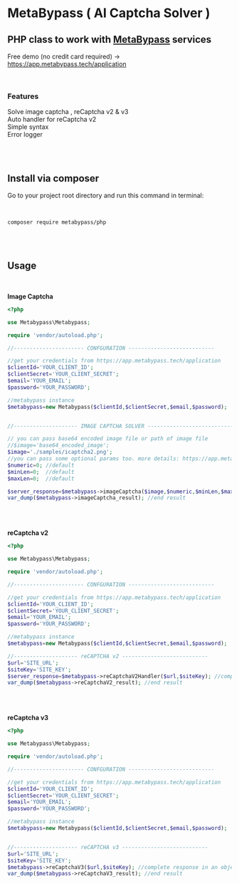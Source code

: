 # MetaBypass ( AI Captcha Solver )
## PHP class to work with [MetaBypass](https://metabypass.tech) services

Free demo (no credit card required) -> https://app.metabypass.tech/application

<br/>

### Features

Solve image captcha , reCaptcha v2 & v3 <br/>
Auto handler for reCaptcha v2 <br/> 
Simple syntax <br/>
Error logger <br/>

<br/>
<br/>

## Install via composer

Go to your project root directory and run this command in terminal: 

<br/>

```
composer require metabypass/php
```

<br/>
<br/>


## Usage
 
<br/>

**Image Captcha** <br />
 ```PHP
<?php

use Metabypass\Metabypass;

require 'vendor/autoload.php';

//---------------------- CONFGURATION ---------------------------

//get your credentials from https://app.metabypass.tech/application
$clientId='YOUR_CLIENT_ID'; 
$clientSecret='YOUR_CLIENT_SECRET';
$email='YOUR_EMAIL';
$password='YOUR_PASSWORD';

//metabypass instance 
$metabypass=new Metabypass($clientId,$clientSecret,$email,$password);


//-------------------- IMAGE CAPTCHA SOLVER ---------------------------

// you can pass base64 encoded image file or path of image file
//$image='base64_encoded_image';
$image='./samples/icaptcha2.png';
//you can pass some optional params too. more details: https://app.metabypass.tech/docs.html?#api_3
$numeric=0; //default
$minLen=0;  //default
$maxLen=0;  //default

$server_response=$metabypass->imageCaptcha($image,$numeric,$minLen,$maxLen); //complete response in an object 
var_dump($metabypass->imageCaptcha_result); //end result

 ```
<br/><br/>

**reCaptcha v2** <br />
 ```PHP
<?php

use Metabypass\Metabypass;

require 'vendor/autoload.php';

//---------------------- CONFGURATION ---------------------------

//get your credentials from https://app.metabypass.tech/application
$clientId='YOUR_CLIENT_ID'; 
$clientSecret='YOUR_CLIENT_SECRET';
$email='YOUR_EMAIL';
$password='YOUR_PASSWORD';

//metabypass instance 
$metabypass=new Metabypass($clientId,$clientSecret,$email,$password);

//-------------------- reCAPTCHA v2 ---------------------------
$url='SITE_URL';
$siteKey='SITE_KEY';
$server_response=$metabypass->reCaptchaV2Handler($url,$siteKey); //complete response in an object 
var_dump($metabypass->reCaptchaV2_result); //end result

 ```
<br/><br/>


**reCaptcha v3** <br />
 ```PHP
<?php

use Metabypass\Metabypass;

require 'vendor/autoload.php';

//---------------------- CONFGURATION ---------------------------

//get your credentials from https://app.metabypass.tech/application
$clientId='YOUR_CLIENT_ID'; 
$clientSecret='YOUR_CLIENT_SECRET';
$email='YOUR_EMAIL';
$password='YOUR_PASSWORD';

//metabypass instance 
$metabypass=new Metabypass($clientId,$clientSecret,$email,$password);


//-------------------- reCAPTCHA v3 ---------------------------
$url='SITE_URL';
$siteKey='SITE_KEY';
$metabypass->reCaptchaV3($url,$siteKey); //complete response in an object 
var_dump($metabypass->reCaptchaV3_result); //end result
 ```
<br/><br/>
